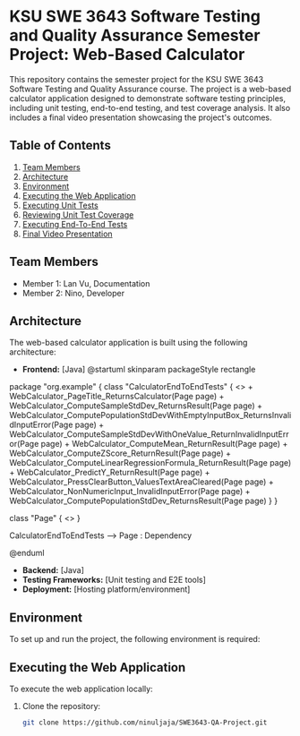 # KSU SWE 3643 Software Testing and Quality Assurance Semester Project: Web-Based Calculator

This repository contains the semester project for the KSU SWE 3643 Software Testing and Quality Assurance course. The project is a web-based calculator application designed to demonstrate software testing principles, including unit testing, end-to-end testing, and test coverage analysis. It also includes a final video presentation showcasing the project's outcomes.

## Table of Contents
1. [Team Members](#team-members)
2. [Architecture](#architecture)
3. [Environment](#environment)
4. [Executing the Web Application](#executing-the-web-application)
5. [Executing Unit Tests](#executing-unit-tests)
6. [Reviewing Unit Test Coverage](#reviewing-unit-test-coverage)
7. [Executing End-To-End Tests](#executing-end-to-end-tests)
8. [Final Video Presentation](#final-video-presentation)

## Team Members
- Member 1: Lan Vu, Documentation
- Member 2: Nino, Developer

## Architecture
The web-based calculator application is built using the following architecture:
- **Frontend:** [Java]
@startuml
skinparam packageStyle rectangle

package "org.example" {
  class "CalculatorEndToEndTests" {
    <<Test Suite>>
    + WebCalculator_PageTitle_ReturnsCalculator(Page page)
    + WebCalculator_ComputeSampleStdDev_ReturnsResult(Page page)
    + WebCalculator_ComputePopulationStdDevWithEmptyInputBox_ReturnsInvalidInputError(Page page)
    + WebCalculator_ComputeSampleStdDevWithOneValue_ReturnInvalidInputError(Page page)
    + WebCalculator_ComputeMean_ReturnResult(Page page)
    + WebCalculator_ComputeZScore_ReturnResult(Page page)
    + WebCalculator_ComputeLinearRegressionFormula_ReturnResult(Page page)
    + WebCalculator_PredictY_ReturnResult(Page page)
    + WebCalculator_PressClearButton_ValuesTextAreaCleared(Page page)
    + WebCalculator_NonNumericInput_InvalidInputError(Page page)
    + WebCalculator_ComputePopulationStdDev_ReturnsResult(Page page)
  }
}

class "Page" {
  <<Playwright Component>>
}

CalculatorEndToEndTests --> Page : Dependency

@enduml

- **Backend:** [Java]
- **Testing Frameworks:** [Unit testing and E2E tools]
- **Deployment:** [Hosting platform/environment]

## Environment
To set up and run the project, the following environment is required:

## Executing the Web Application
To execute the web application locally:
1. Clone the repository:  
   ```bash
   git clone https://github.com/ninuljaja/SWE3643-QA-Project.git
